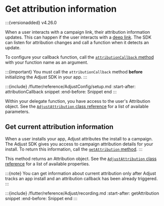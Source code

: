 # Get attribution information

:::{versionadded} v4.26.0

When a user interacts with a campaign link, their attribution information updates. This can happen if the user interacts with a [deep link](https://help.adjust.com/en/article/deep-links). The SDK can listen for attribution changes and call a function when it detects an update.

To configure your callback function, call the [`attributionCallback` method](#flutter-setattributionchangeddelegate-invocation) with your function name as an argument.

:::{important}
You must call the `attributionCallback` method **before** initializing the Adjust SDK in your app.
:::

:::{include} /flutter/reference/AdjustConfig/setup.md
:start-after: attributionCallback snippet
:end-before: Snippet end
:::

Within your delegate function, you have access to the user's Attribution object. See the [`AdjustAttribution` class reference](/flutter/reference/AdjustAttribution.md) for a list of available parameters.

## Get current attribution information

When a user installs your app, Adjust attributes the install to a campaign. The Adjust SDK gives you access to campaign attribution details for your install. To return this information, call the [`getAttribution` method](#flutter-getattribution-invocation).
:::

This method returns an Attribution object. See the [`AdjustAttribution` class reference](/flutter/reference/AdjustAttribution.md) for a list of available properties.

:::{note}
You can get information about current attribution only after Adjust tracks an app install and an attribution callback has been already triggered.
:::

:::{include} /flutter/reference/Adjust/recording.md
:start-after: getAttribution snippet
:end-before: Snippet end
:::
